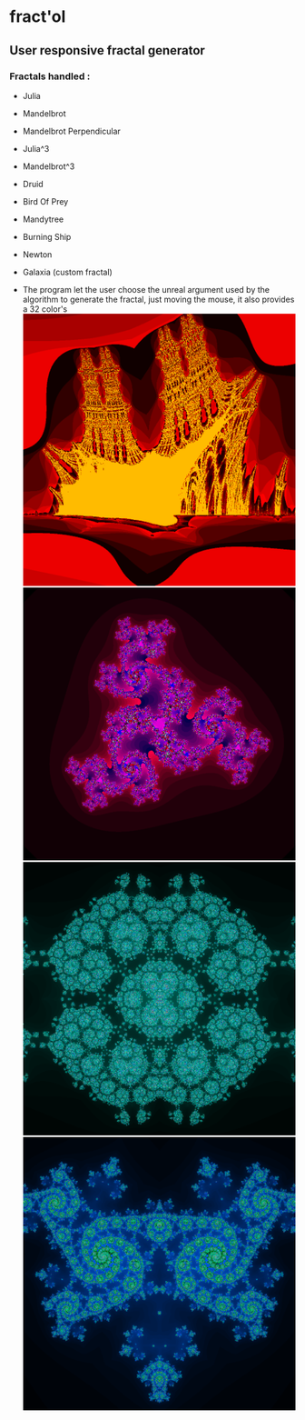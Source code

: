 # fract'ol
## User responsive fractal generator
### Fractals handled : 
* Julia
* Mandelbrot
* Mandelbrot Perpendicular
* Julia^3
* Mandelbrot^3
* Druid
* Bird Of Prey
* Mandytree
* Burning Ship
* Newton
* Galaxia (custom fractal)

* The program let the user choose the unreal argument used by the algorithm to generate the fractal, just moving the mouse, it also provides a 32 color's 
![BURNING SHIP](https://raw.githubusercontent.com/lgosse/fractol/master/pictures/burningship.png)
![Julia P3](https://raw.githubusercontent.com/lgosse/fractol/master/pictures/Juliap3.png)
![mandytree](https://raw.githubusercontent.com/lgosse/fractol/master/pictures/mandytree.png)
![mandelbrotpdclr](https://raw.githubusercontent.com/lgosse/fractol/master/pictures/mandelbrotpdclr.png)
